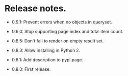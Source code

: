 # Release notes.

* 0.9.1: Prevent errors when no objects in queryset.

* 0.9.0: Stop supporting page index and total item count.

* 0.8.5: Don't fail to render on empty result set.

* 0.8.3: Allow installing in Python 2.

* 0.8.1: Add description to pypi page.

* 0.8.0: First release.
